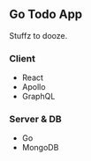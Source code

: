 ## Go Todo App

Stuffz to dooze.

### Client
- React
- Apollo
- GraphQL

### Server & DB
- Go
- MongoDB